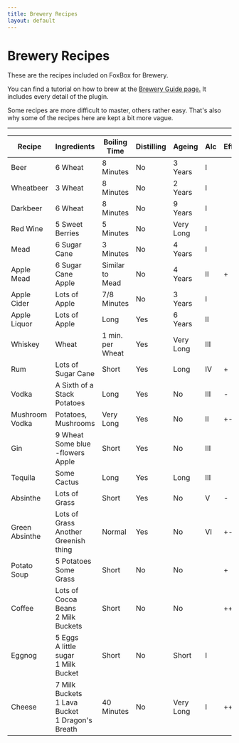 ```yaml
---
title: Brewery Recipes
layout: default
---
```


# Brewery Recipes
These are the recipes included on FoxBox for Brewery.

You can find a tutorial on how to brew at the [Brewery Guide page.](https://wiki.foxboxmc.net/page/brewery-guide/) It includes every detail of the plugin.

Some recipes are more difficult to master, others rather easy. That's also why some of the recipes here are kept a bit more vague.  

***


| Recipe | Ingredients | Boiling Time | Distilling | Ageing | Alc | Effects |
|-------------|-------------|-----|-----|-----|-----|---|
| Beer | 6 Wheat | 8 Minutes | No  | 3 Years | I | |
| Wheatbeer | 3 Wheat | 8 Minutes | No  | 2 Years | I | |
| Darkbeer | 6 Wheat | 8 Minutes | No  | 9 Years | I | |
| Red Wine | 5 Sweet Berries | 5 Minutes | No  | Very Long | I | |
| Mead | 6 Sugar Cane | 3 Minutes | No  | 4 Years | I | |
| Apple Mead | 6 Sugar Cane<br>Apple | Similar to Mead | No  | 4 Years         | II   | +  |
| Apple Cider | Lots of Apple | 7/8 Minutes | No  | 3 Years | I | |
| Apple Liquor | Lots of Apple | Long | Yes | 6 Years | II | |
| Whiskey | Wheat | 1 min. per Wheat | Yes | Very Long | III | |
| Rum | Lots of Sugar Cane | Short | Yes | Long | IV | + |
| Vodka | A Sixth of a Stack Potatoes | Long | Yes | No | III | - |
| Mushroom Vodka | Potatoes, Mushrooms | Very Long | Yes | No | II | +- |
| Gin | 9 Wheat<br>Some blue -flowers<br>Apple | Short | Yes | No | III  | |
| Tequila | Some Cactus | Long | Yes | Long | III | |
| Absinthe | Lots of Grass | Short | Yes | No | V | - |
| Green Absinthe | Lots of Grass<br>Another Greenish thing | Normal | Yes | No | VI | +- |
| Potato Soup | 5 Potatoes<br>Some Grass | Short | No  | No | | + |
| Coffee | Lots of Cocoa Beans<br>2 Milk Buckets | Short | No | No | | ++ |
| Eggnog | 5 Eggs<br>A little sugar<br>1 Milk Bucket | Short | No | Short | I | |
| Cheese | 7 Milk Buckets<br>1 Lava Bucket<br>1 Dragon's Breath | 40 Minutes | No | Very Long | I | ++-- |

